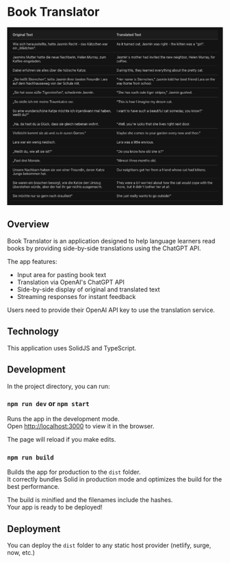 # Book Translator

![Screenshot of the application with two columns](./docs/screenshot1.png)

## Overview

Book Translator is an application designed to help language learners read books by providing side-by-side translations using the ChatGPT API. 

The app features:
- Input area for pasting book text
- Translation via OpenAI's ChatGPT API
- Side-by-side display of original and translated text
- Streaming responses for instant feedback

Users need to provide their OpenAI API key to use the translation service.

## Technology

This application uses SolidJS and TypeScript.

## Development

In the project directory, you can run:

### `npm run dev` or `npm start`

Runs the app in the development mode.<br>
Open [http://localhost:3000](http://localhost:3000) to view it in the browser.

The page will reload if you make edits.<br>

### `npm run build`

Builds the app for production to the `dist` folder.<br>
It correctly bundles Solid in production mode and optimizes the build for the best performance.

The build is minified and the filenames include the hashes.<br>
Your app is ready to be deployed!

## Deployment

You can deploy the `dist` folder to any static host provider (netlify, surge, now, etc.)
